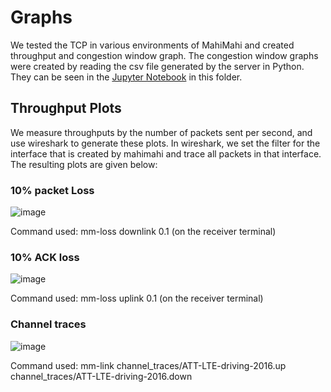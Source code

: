 # Graphs

We tested the TCP in various environments of MahiMahi and created throughput and congestion window graph. The congestion window graphs were created by reading the csv file generated by the server in Python. They can be seen in the [Jupyter Notebook](https://github.com/taoprajjwal/Project2-Prajjwal-Romeno/blob/main/Graphs/Plot%20Congestion%20window.ipynb) in this folder.

## Throughput Plots

We measure throughputs by the number of packets sent per second, and use wireshark to generate these plots. In wireshark, we set the filter for the interface that is created by mahimahi and trace all packets in that interface. The resulting plots are given below:

### 10% packet Loss 

![image](https://user-images.githubusercontent.com/19713194/117072682-e2886080-ad41-11eb-86b7-6788921647e3.png)




Command used: mm-loss downlink 0.1 (on the receiver terminal)


### 10% ACK loss

![image](https://user-images.githubusercontent.com/19713194/117072730-f9c74e00-ad41-11eb-9e62-48950277b4a6.png)

Command used: mm-loss uplink 0.1 (on the receiver terminal)

### Channel traces

![image](https://user-images.githubusercontent.com/19713194/117072855-254a3880-ad42-11eb-8078-334db7491345.png)

Command used: mm-link channel_traces/ATT-LTE-driving-2016.up channel_traces/ATT-LTE-driving-2016.down

